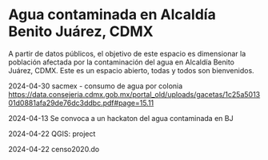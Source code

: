 
# Agua contaminada en Alcaldía Benito Juárez, CDMX

A partir de datos públicos, el objetivo de este espacio es dimensionar la población afectada por la contaminación del agua en Alcaldía Benito Juárez, CDMX.
Este es un espacio abierto, todas y todos son bienvenidos. 

2024-04-30
sacmex - consumo de agua por colonia 
https://data.consejeria.cdmx.gob.mx/portal_old/uploads/gacetas/1c25a501301d0881afa29de76dc3ddbc.pdf#page=15.11 

2024-04-13
Se convoca a un hackaton del agua contaminada en BJ


2024-04-22
QGIS: project 

2024-04-22
censo2020.do 

<!--  -->